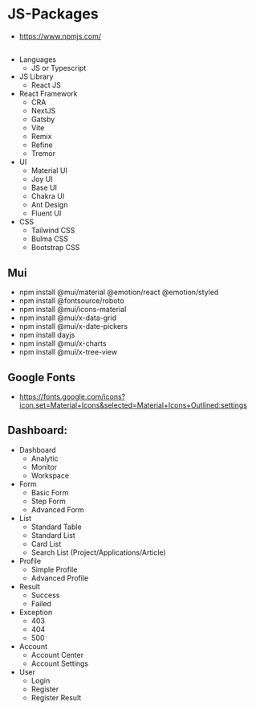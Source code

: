 # JS-Packages
- https://www.npmjs.com/

## 
- Languages
  - JS or Typescript
- JS Library
  - React JS
- React Framework
  - CRA
  - NextJS
  - Gatsby
  - Vite
  - Remix
  - Refine
  - Tremor
- UI
  - Material UI
  - Joy UI
  - Base UI
  - Chakra UI
  - Ant Design
  - Fluent UI
- CSS
  - Tailwind CSS
  - Bulma CSS
  - Bootstrap CSS
## Mui
- npm install @mui/material @emotion/react @emotion/styled
- npm install @fontsource/roboto
- npm install @mui/icons-material
- npm install @mui/x-data-grid
- npm install @mui/x-date-pickers
- npm install dayjs
- npm install @mui/x-charts
- npm install @mui/x-tree-view

## Google Fonts
- https://fonts.google.com/icons?icon.set=Material+Icons&selected=Material+Icons+Outlined:settings

## Dashboard:
- Dashboard
  - Analytic
  - Monitor
  - Workspace
- Form
  - Basic Form
  - Step Form
  - Advanced Form
- List
  - Standard Table
  - Standard List
  - Card List
  - Search List (Project/Applications/Article)
- Profile
  - Simple Profile
  - Advanced Profile
- Result
  - Success
  - Failed
- Exception
  - 403
  - 404
  - 500
- Account
  - Account Center
  - Account Settings
- User
  - Login
  - Register
  - Register Result
